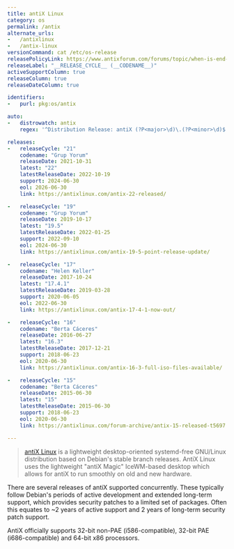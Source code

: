 ```yaml
---
title: antiX Linux
category: os
permalink: /antix
alternate_urls:
-   /antixlinux
-   /antix-linux
versionCommand: cat /etc/os-release
releasePolicyLink: https://www.antixforum.com/forums/topic/when-is-end-of-support-for-stable-antix-versions-17-19/#post-26424
releaseLabel: "__RELEASE_CYCLE__ (__CODENAME__)"
activeSupportColumn: true
releaseColumn: true
releaseDateColumn: true

identifiers:
-   purl: pkg:os/antix

auto:
-   distrowatch: antix
    regex: '^Distribution Release: antiX (?P<major>\d)\.(?P<minor>\d)$'

releases:
-   releaseCycle: "21"
    codename: "Grup Yorum"
    releaseDate: 2021-10-31
    latest: "22"
    latestReleaseDate: 2022-10-19
    support: 2024-06-30
    eol: 2026-06-30
    link: https://antixlinux.com/antix-22-released/

-   releaseCycle: "19"
    codename: "Grup Yorum"
    releaseDate: 2019-10-17
    latest: "19.5"
    latestReleaseDate: 2022-01-25
    support: 2022-09-10
    eol: 2024-06-30
    link: https://antixlinux.com/antix-19-5-point-release-update/

-   releaseCycle: "17"
    codename: "Helen Keller"
    releaseDate: 2017-10-24
    latest: "17.4.1"
    latestReleaseDate: 2019-03-28
    support: 2020-06-05
    eol: 2022-06-30
    link: https://antixlinux.com/antix-17-4-1-now-out/

-   releaseCycle: "16"
    codename: "Berta Cáceres"
    releaseDate: 2016-06-27
    latest: "16.3"
    latestReleaseDate: 2017-12-21
    support: 2018-06-23
    eol: 2020-06-30
    link: https://antixlinux.com/antix-16-3-full-iso-files-available/

-   releaseCycle: "15"
    codename: "Berta Cáceres"
    releaseDate: 2015-06-30
    latest: "15"
    latestReleaseDate: 2015-06-30
    support: 2018-06-23
    eol: 2020-06-30
    link: https://antixlinux.com/forum-archive/antix-15-released-t5697.html

---
```


> [antiX Linux](https://antixlinux.com/) is a lightweight desktop-oriented systemd-free GNU/Linux
> distribution based on Debian's stable branch releases. AntiX Linux uses the lightweight
> "antiX Magic" IceWM-based desktop which allows for antiX to run smoothly on old and new hardware.

There are several releases of antiX supported concurrently. These typically follow Debian's periods
of active development and extended long-term support, which provides security patches to a limited
set of packages.  Often this equates to ~2 years of active support and 2 years of long-term security
patch support.

AntiX officially supports 32-bit non-PAE (i586-compatible), 32-bit PAE (i686-compatible) and 64-bit
x86 processors.
